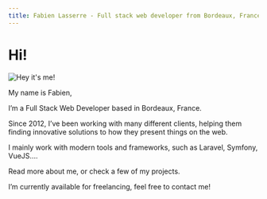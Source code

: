 ```yaml
---
title: Fabien Lasserre - Full stack web developer from Bordeaux, France
---
```

# Hi!

![Hey it's me!](/img/me.jpg)

My name is Fabien,

I’m a Full Stack Web Developer  based in Bordeaux, France.

Since 2012, I’ve been working with many different clients, helping them finding innovative solutions to how they present things on the web.

I mainly work with modern tools and frameworks, such as Laravel, Symfony, VueJS....

Read more about me, or check a few of my projects.

I’m currently available for freelancing, feel free to contact me!
